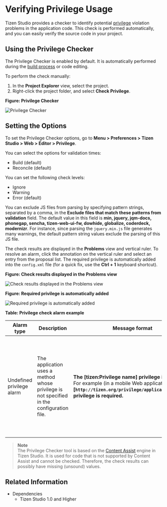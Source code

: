 # Verifying Privilege Usage

Tizen Studio provides a checker to identify potential [privilege](../../web/tutorials/sec-privileges.md) violation problems in the application code. This check is performed automatically, and you can easily verify the source code in your project.

<a name="use"></a>
## Using the Privilege Checker

The Privilege Checker is enabled by default. It is automatically performed during the [build process](../../web/tutorials/process/app-dev-process.md#build) or code editing.

To perform the check manually:

1. In the **Project Explorer** view, select the project.
2. Right-click the project folder, and select **Check Privilege**.

**Figure: Privilege Checker**

![Privilege Checker](./media/privilege_checker.png)

<a name="set"></a>
## Setting the Options

To set the Privilege Checker options, go to **Menu > Preferences > Tizen Studio > Web > Editor > Privilege**.

You can select the options for validation times:

- Build (default)
- Reconcile (default)

You can set the following check levels:

- Ignore
- Warning
- Error (default)

You can exclude JS files from parsing by specifying pattern strings, separated by a comma, in the **Exclude files that match these patterns from validation** field. The default value in this field is **min, jquery, jqm-docs, phonegap, sencha, tizen-web-ui-fw, dowhide, globalize, coderdeck, modernizr**. For instance, since parsing the `jquery.min.js` file generates many warnings, the default pattern string values exclude the parsing of this JS file.

The check results are displayed in the **Problems** view and vertical ruler. To resolve an alarm, click the annotation on the vertical ruler and select an entry from the proposal list. The required privilege is automatically added into the `config.xml` file (for a quick fix, use the **Ctrl + 1** keyboard shortcut).

**Figure: Check results displayed in the Problems view**

![Check results displayed in the Problems view](./media/privilege_checker_result.png)

**Figure: Required privilege is automatically added**

![Required privilege is automatically added](./media/privilege_checker_add.png)

**Table: Privilege check alarm example**

| Alarm type                | Description                              | Message format                           | Required actions                         |
|-------------------------|----------------------------------------|----------------------------------------|----------------------------------------|
| Undefined privilege alarm | The application uses a method whose privilege is not specified in the configuration file. | **The [tizen:Privilege name] privilege is required.** <br />For example (in a mobile Web application):<br />**[`http://tizen.org/privilege/application.launch`] privilege is required.** | Assign the privilege in the configuration file in Tizen Studio. Privilege violation is a strong reason for the rejection of an application in the certification process. |

> **Note**  
> The Privilege Checker tool is based on the [Content Assist](content-assist.md) engine in Tizen Studio. It is used for code that is not supported by Content Assist and cannot be checked. Therefore, the check results can possibly have missing (unsound) values.

## Related Information
* Dependencies
  - Tizen Studio 1.0 and Higher
